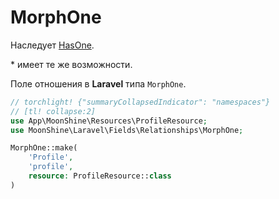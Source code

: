 # MorphOne

Наследует [HasOne](/docs/{{version}}/fields/has-one).

\* имеет те же возможности.

Поле отношения в **Laravel** типа `MorphOne`.

```php
// torchlight! {"summaryCollapsedIndicator": "namespaces"}
// [tl! collapse:2]
use App\MoonShine\Resources\ProfileResource;
use MoonShine\Laravel\Fields\Relationships\MorphOne;

MorphOne::make(
    'Profile',
    'profile',
    resource: ProfileResource::class
)
```
